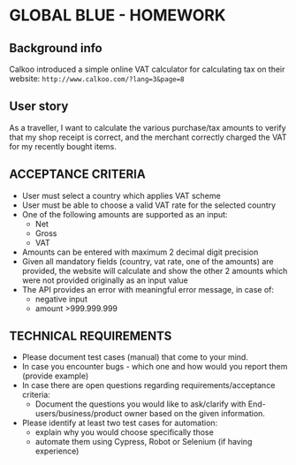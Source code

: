 # GLOBAL BLUE - HOMEWORK

## Background info
Calkoo introduced a simple online VAT calculator for calculating tax on their website:
`http://www.calkoo.com/?lang=3&page=8`

## User story
As a traveller, I want to calculate the various purchase/tax amounts to verify that my shop 
receipt is correct, and the merchant correctly charged the VAT for my recently bought items.


## ACCEPTANCE CRITERIA
- User must select a country which applies VAT scheme
- User must be able to choose a valid VAT rate for the selected country
- One of the following amounts are supported as an input:
	- Net
	- Gross
	- VAT
- Amounts can be entered with maximum 2 decimal digit precision
- Given all mandatory fields (country, vat rate, one of the amounts) are provided, 
the website will calculate and show the other 2 amounts which were not 
provided originally as an input value
- The API provides an error with meaningful error message, in case of:
	- negative input
	- amount >999.999.999

## TECHNICAL REQUIREMENTS
- Please document test cases (manual) that come to your mind.
- In case you encounter bugs - which one and how would you report them (provide example)
- In case there are open questions regarding requirements/acceptance criteria:
	- Document the questions you would like to ask/clarify with End-users/business/product owner based on the given information.
- Please identify at least two test cases for automation:
	- explain why you would choose specifically those
	- automate them using Cypress, Robot or Selenium (if having experience)
